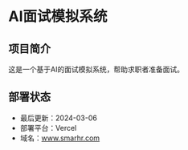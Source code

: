 # AI面试模拟系统

## 项目简介

这是一个基于AI的面试模拟系统，帮助求职者准备面试。

## 部署状态

- 最后更新：2024-03-06
- 部署平台：Vercel
- 域名：www.smarhr.com
